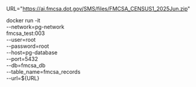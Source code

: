 URL="https://ai.fmcsa.dot.gov/SMS/files/FMCSA_CENSUS1_2025Jun.zip"

docker run -it \
  --network=pg-network \
  fmcsa_test:003 \
    --user=root \
    --password=root \
    --host=pg-database \
    --port=5432 \
    --db=fmcsa_db \
    --table_name=fmcsa_records \
    --url=${URL}